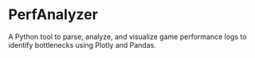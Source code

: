 # PerfAnalyzer
A Python tool to parse, analyze, and visualize game performance logs to identify bottlenecks using Plotly and Pandas.
